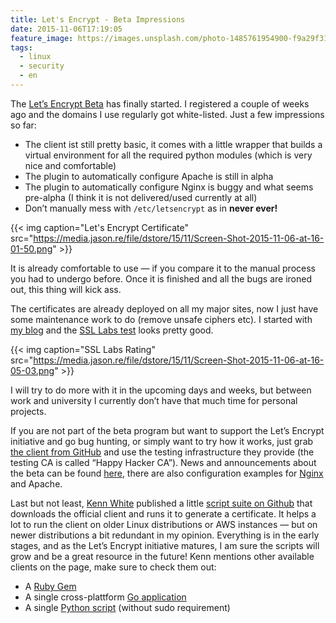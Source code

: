 ```yaml
---
title: Let's Encrypt - Beta Impressions
date: 2015-11-06T17:19:05
feature_image: https://images.unsplash.com/photo-1485761954900-f9a29f318567?ixlib=rb-0.3.5&q=80&fm=jpg&crop=entropy&cs=tinysrgb&w=1080&fit=max&ixid=eyJhcHBfaWQiOjExNzczfQ&s=aaab19590fcc9502b5195bc6006249c4
tags:
  - linux
  - security
  - en
---
```


The [Let’s Encrypt Beta](https://letsencrypt.org) has finally started. I registered a couple of weeks ago and the domains I use regularly got white-listed. Just a few impressions so far:

* The client ist still pretty basic, it comes with a little wrapper that builds a virtual environment for all the required python modules (which is very nice and comfortable)
* The plugin to automatically configure Apache is still in alpha
* The plugin to automatically configure Nginx is buggy and what seems pre-alpha (I think it is not delivered/used currently at all)
* Don’t manually mess with `/etc/letsencrypt` as in **never ever!**

{{< img caption="Let's Encrypt Certificate" src="https://media.jason.re/file/dstore/15/11/Screen-Shot-2015-11-06-at-16-01-50.png" >}}

It is already comfortable to use — if you compare it to the manual process you had to undergo before. Once it is finished and all the bugs are ironed out, this thing will kick ass.

The certificates are already deployed on all my major sites, now I just have some maintenance work to do (remove unsafe ciphers etc). I started with [my blog](https://pixelschatten.net) and the [SSL Labs test](https://www.ssllabs.com/ssltest/analyze.html) looks pretty good.

{{< img caption="SSL Labs Rating" src="https://media.jason.re/file/dstore/15/11/Screen-Shot-2015-11-06-at-16-05-03.png" >}}

I will try to do more with it in the upcoming days and weeks, but between work and university I currently don’t have that much time for personal projects.

If you are not part of the beta program but want to support the Let’s Encrypt initiative and go bug hunting, or simply want to try how it works, just grab [the client from GitHub](https://github.com/letsencrypt/letsencrypt) and use the testing infrastructure they provide (the testing CA is called “Happy Hacker CA”). News and announcements about the beta can be found [here](https://community.letsencrypt.org/t/beta-program-announcements/1631), there are also configuration examples for [Nginx](https://community.letsencrypt.org/t/nginx-configuration-sample/2173) and Apache.

Last but not least, [Kenn White](https://twitter.com/kennwhite/status/662520849979674624) published a little [script suite on Github](https://github.com/kennwhite/install-letsencrypt) that downloads the official client and runs it to generate a certificate. It helps a lot to run the client on older Linux distributions or AWS instances — but on newer distributions a bit redundant in my opinion. Everything is in the early stages, and as the Let’s Encrypt initiative matures, I am sure the scripts will grow and be a great resource in the future! Kenn mentions other available clients on the page, make sure to check them out:

* A [Ruby Gem](https://github.com/unixcharles/acme-client)
* A single cross-plattform [Go application](https://github.com/xenolf/lego)
* A single [Python script](https://github.com/diafygi/letsencrypt-nosudo) (without sudo requirement)
